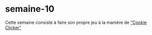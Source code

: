 # semaine-10
Cette semaine consiste à faire son propre jeu à la manière de ["Cookie Clicker"](https://htmlpreview.github.io/?https://github.com/mariemcp/semaine-10/blob/master/jeu.html)